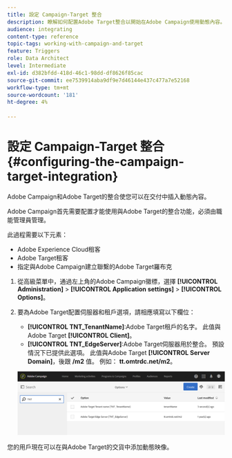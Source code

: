 ```yaml
---
title: 設定 Campaign-Target 整合
description: 瞭解如何配置Adobe Target整合以開始在Adobe Campaign使用動態內容。
audience: integrating
content-type: reference
topic-tags: working-with-campaign-and-target
feature: Triggers
role: Data Architect
level: Intermediate
exl-id: d382bfdd-418d-46c1-98dd-df8626f85cac
source-git-commit: ee7539914aba9df9e7d46144e437c477a7e52168
workflow-type: tm+mt
source-wordcount: '181'
ht-degree: 4%

---
```


# 設定 Campaign-Target 整合{#configuring-the-campaign-target-integration}

Adobe Campaign和Adobe Target的整合使您可以在交付中插入動態內容。

Adobe Campaign首先需要配置才能使用與Adobe Target的整合功能，必須由職能管理員管理。

此過程需要以下元素：

* Adobe Experience Cloud租客
* Adobe Target租客
* 指定與Adobe Campaign建立聯繫的Adobe Target羅布克

1. 從高級菜單中，通過左上角的Adobe Campaign徽標，選擇 **[!UICONTROL Administration]** > **[!UICONTROL Application settings]** > **[!UICONTROL Options]**。
1. 要為Adobe Target配置伺服器和租戶選項，請相應填寫以下欄位：

   * **[!UICONTROL TNT_TenantName]**:Adobe Target租戶的名字。 此值與Adobe Target **[!UICONTROL Client]**。
   * **[!UICONTROL TNT_EdgeServer]**:Adobe Target伺服器用於整合。 預設情況下已提供此選項。 此值與Adobe Target **[!UICONTROL Server Domain]**，後跟 **/m2** 值。 例如： **tt.omtrdc.net/m2**。

   ![](assets/tar_options.png)

您的用戶現在可以在與Adobe Target的交貨中添加動態映像。
